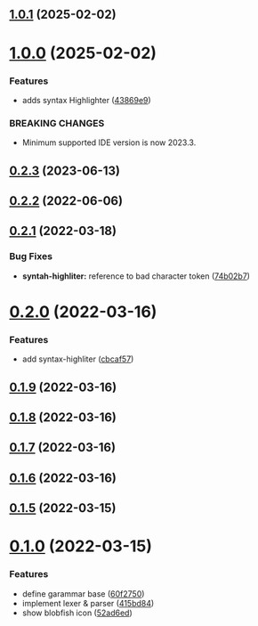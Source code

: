 ## [1.0.1](https://github.com/pcha/intellij-bloblang-support/compare/v1.0.0...v1.0.1) (2025-02-02)



# [1.0.0](https://github.com/pcha/intellij-bloblang-support/compare/v0.2.3...v1.0.0) (2025-02-02)


### Features

* adds syntax Highlighter ([43869e9](https://github.com/pcha/intellij-bloblang-support/commit/43869e91bd99952b013cef1eead82d83478d4b6c))


### BREAKING CHANGES

* Minimum supported IDE version is now 2023.3.



## [0.2.3](https://github.com/pcha/intellij-bloblang-support/compare/v0.2.2...v0.2.3) (2023-06-13)



## [0.2.2](https://github.com/pcha/intellij-bloblang-support/compare/v0.2.1...v0.2.2) (2022-06-06)



## [0.2.1](https://github.com/pcha/intellij-bloblang-support/compare/v0.2.0...v0.2.1) (2022-03-18)


### Bug Fixes

* **syntah-highliter:** reference to bad character token ([74b02b7](https://github.com/pcha/intellij-bloblang-support/commit/74b02b72b2310503dd6003fa66b3d327755fac19))



# [0.2.0](https://github.com/pcha/intellij-bloblang-support/compare/v0.1.9...v0.2.0) (2022-03-16)


### Features

* add syntax-highliter ([cbcaf57](https://github.com/pcha/intellij-bloblang-support/commit/cbcaf57829f6267dee9e1d04dff8dca4f80b7b0d))



## [0.1.9](https://github.com/pcha/intellij-bloblang-support/compare/v0.1.8...v0.1.9) (2022-03-16)



## [0.1.8](https://github.com/pcha/intellij-bloblang-support/compare/v0.1.7...v0.1.8) (2022-03-16)



## [0.1.7](https://github.com/pcha/intellij-bloblang-support/compare/v0.1.6...v0.1.7) (2022-03-16)



## [0.1.6](https://github.com/pcha/intellij-bloblang-support/compare/v0.1.5...v0.1.6) (2022-03-16)



## [0.1.5](https://github.com/pcha/intellij-bloblang-support/compare/v0.1.0...v0.1.5) (2022-03-15)



# [0.1.0](https://github.com/pcha/intellij-bloblang-support/compare/52ad6ed1b0a4588f92e5cbe9a73bc21a33944df2...v0.1.0) (2022-03-15)


### Features

* define garammar base ([60f2750](https://github.com/pcha/intellij-bloblang-support/commit/60f27503319311377f2d7394743376a4e4b33d49))
* implement lexer & parser ([415bd84](https://github.com/pcha/intellij-bloblang-support/commit/415bd8429c25a1c83018189a6b2887ea4308a1fd))
* show blobfish icon ([52ad6ed](https://github.com/pcha/intellij-bloblang-support/commit/52ad6ed1b0a4588f92e5cbe9a73bc21a33944df2))



